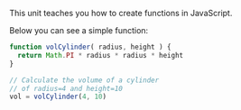 This unit teaches you how to create functions in JavaScript.

Below you can see a simple function:

```javascript
function volCylinder( radius, height ) {
  return Math.PI * radius * radius * height
}

// Calculate the volume of a cylinder 
// of radius=4 and height=10
vol = volCylinder(4, 10)
```

